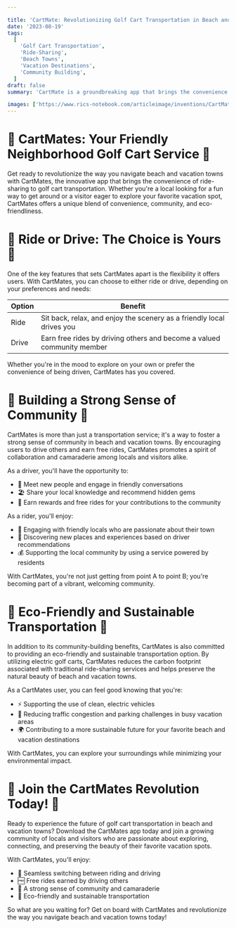 ```yaml
---

title: 'CartMate: Revolutionizing Golf Cart Transportation in Beach and Vacation Towns'
date: '2023-08-19'
tags:
  [
    'Golf Cart Transportation',
    'Ride-Sharing',
    'Beach Towns',
    'Vacation Destinations',
    'Community Building',
  ]
draft: false
summary: 'CartMate is a groundbreaking app that brings the convenience of ride-sharing to golf cart transportation in beach and vacation towns. With options for users to drive or ride, and the ability to earn free rides by driving others, CartMates fosters a strong sense of community while providing an eco-friendly and fun way to explore your favorite vacation spots.'

images: ['https://www.rics-notebook.com/articleimage/inventions/CartMate.webp']
---
```


# 🌴 CartMates: Your Friendly Neighborhood Golf Cart Service 🌴

Get ready to revolutionize the way you navigate beach and vacation towns with CartMates, the innovative app that brings the convenience of ride-sharing to golf cart transportation. Whether you're a local looking for a fun way to get around or a visitor eager to explore your favorite vacation spot, CartMates offers a unique blend of convenience, community, and eco-friendliness.

# 🚙 Ride or Drive: The Choice is Yours 🚙

One of the key features that sets CartMates apart is the flexibility it offers users. With CartMates, you can choose to either ride or drive, depending on your preferences and needs:

| Option | Benefit                                                                |
| ------ | ---------------------------------------------------------------------- |
| Ride   | Sit back, relax, and enjoy the scenery as a friendly local drives you  |
| Drive  | Earn free rides by driving others and become a valued community member |

Whether you're in the mood to explore on your own or prefer the convenience of being driven, CartMates has you covered.

# 🌊 Building a Strong Sense of Community 🌊

CartMates is more than just a transportation service; it's a way to foster a strong sense of community in beach and vacation towns. By encouraging users to drive others and earn free rides, CartMates promotes a spirit of collaboration and camaraderie among locals and visitors alike.

As a driver, you'll have the opportunity to:

- 💬 Meet new people and engage in friendly conversations
- 🏖️ Share your local knowledge and recommend hidden gems
- 🌟 Earn rewards and free rides for your contributions to the community

As a rider, you'll enjoy:

- 🤝 Engaging with friendly locals who are passionate about their town
- 📍 Discovering new places and experiences based on driver recommendations
- 💰 Supporting the local community by using a service powered by residents

With CartMates, you're not just getting from point A to point B; you're becoming part of a vibrant, welcoming community.

# 🌿 Eco-Friendly and Sustainable Transportation 🌿

In addition to its community-building benefits, CartMates is also committed to providing an eco-friendly and sustainable transportation option. By utilizing electric golf carts, CartMates reduces the carbon footprint associated with traditional ride-sharing services and helps preserve the natural beauty of beach and vacation towns.

As a CartMates user, you can feel good knowing that you're:

- ⚡ Supporting the use of clean, electric vehicles
- 🍃 Reducing traffic congestion and parking challenges in busy vacation areas
- 🌍 Contributing to a more sustainable future for your favorite beach and vacation destinations

With CartMates, you can explore your surroundings while minimizing your environmental impact.

# 🎉 Join the CartMates Revolution Today! 🎉

Ready to experience the future of golf cart transportation in beach and vacation towns? Download the CartMates app today and join a growing community of locals and visitors who are passionate about exploring, connecting, and preserving the beauty of their favorite vacation spots.

With CartMates, you'll enjoy:

- 🔄 Seamless switching between riding and driving
- 🆓 Free rides earned by driving others
- 🌴 A strong sense of community and camaraderie
- 🌿 Eco-friendly and sustainable transportation

So what are you waiting for? Get on board with CartMates and revolutionize the way you navigate beach and vacation towns today!
